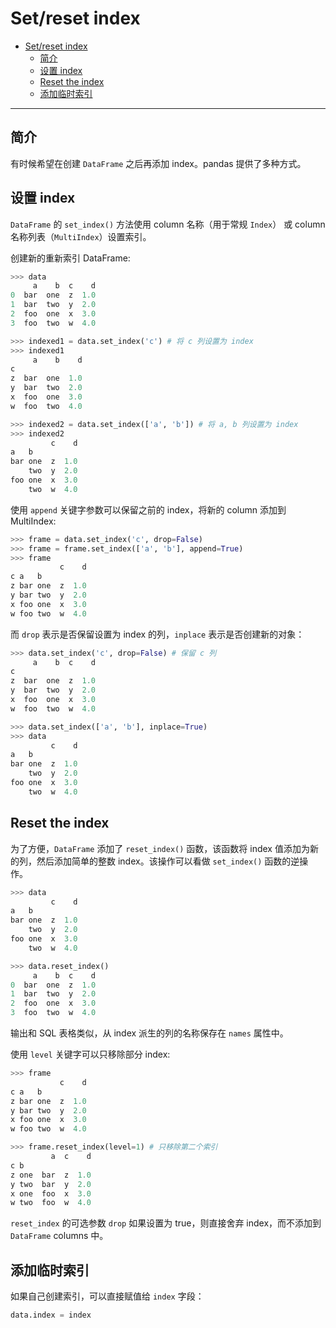# Set/reset index

- [Set/reset index](#setreset-index)
  - [简介](#简介)
  - [设置 index](#设置-index)
  - [Reset the index](#reset-the-index)
  - [添加临时索引](#添加临时索引)

***

## 简介

有时候希望在创建 `DataFrame` 之后再添加 index。pandas 提供了多种方式。

## 设置 index

`DataFrame` 的 `set_index()` 方法使用 column 名称（用于常规 `Index`） 或 column 名称列表（`MultiIndex`）设置索引。

创建新的重新索引 DataFrame:

```py
>>> data
     a    b  c    d
0  bar  one  z  1.0
1  bar  two  y  2.0
2  foo  one  x  3.0
3  foo  two  w  4.0

>>> indexed1 = data.set_index('c') # 将 c 列设置为 index
>>> indexed1
     a    b    d
c
z  bar  one  1.0
y  bar  two  2.0
x  foo  one  3.0
w  foo  two  4.0

>>> indexed2 = data.set_index(['a', 'b']) # 将 a, b 列设置为 index
>>> indexed2
         c    d
a   b
bar one  z  1.0
    two  y  2.0
foo one  x  3.0
    two  w  4.0
```

使用 `append` 关键字参数可以保留之前的 index，将新的 column 添加到 MultiIndex:

```py
>>> frame = data.set_index('c', drop=False)
>>> frame = frame.set_index(['a', 'b'], append=True)
>>> frame
           c    d
c a   b
z bar one  z  1.0
y bar two  y  2.0
x foo one  x  3.0
w foo two  w  4.0
```

而 `drop` 表示是否保留设置为 index 的列，`inplace` 表示是否创建新的对象：

```py
>>> data.set_index('c', drop=False) # 保留 c 列
     a    b  c    d
c
z  bar  one  z  1.0
y  bar  two  y  2.0
x  foo  one  x  3.0
w  foo  two  w  4.0

>>> data.set_index(['a', 'b'], inplace=True)
>>> data
         c    d
a   b
bar one  z  1.0
    two  y  2.0
foo one  x  3.0
    two  w  4.0
```

## Reset the index

为了方便，`DataFrame` 添加了 `reset_index()` 函数，该函数将 index 值添加为新的列，然后添加简单的整数 index。该操作可以看做 `set_index()` 函数的逆操作。

```py
>>> data
         c    d
a   b
bar one  z  1.0
    two  y  2.0
foo one  x  3.0
    two  w  4.0

>>> data.reset_index()
     a    b  c    d
0  bar  one  z  1.0
1  bar  two  y  2.0
2  foo  one  x  3.0
3  foo  two  w  4.0
```

输出和 SQL 表格类似，从 index 派生的列的名称保存在 `names` 属性中。

使用 `level` 关键字可以只移除部分 index:

```py
>>> frame
           c    d
c a   b
z bar one  z  1.0
y bar two  y  2.0
x foo one  x  3.0
w foo two  w  4.0

>>> frame.reset_index(level=1) # 只移除第二个索引
         a  c    d
c b
z one  bar  z  1.0
y two  bar  y  2.0
x one  foo  x  3.0
w two  foo  w  4.0
```

`reset_index` 的可选参数 `drop` 如果设置为 true，则直接舍弃 index，而不添加到 `DataFrame` columns 中。

## 添加临时索引

如果自己创建索引，可以直接赋值给 `index` 字段：

```py
data.index = index
```

